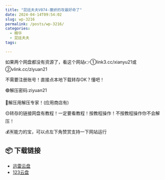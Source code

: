 ```yaml
---
title: "昆廷夫夫V074-撒娇的攻最好命了"
date: 2024-04-14T09:54:02
slug: wp-3216
permalink: /posts/wp-3216/
categories:
  - 精华
  - 昆廷夫夫
tags:

---
```


如果两个网盘都没有资源了，看这个网站👉①link3.cc/xianyu21或②vlink.cc/ziyuan21

不需要注册账号！直接点本地下载转存OK？懂吧！

🟢解压密码:ziyuan21

🔵解压用解压专家！(应用商店有)

🟡转存的链接网盘有教程！一定要看教程！按教程操作！不按教程操作你不会解压！

💰🈶能力的宝，可以点左下角赞赏支持一下网站运行

## 📦 下载链接
- [迅雷云盘](https://blziyuan21.com/pay-download/3216?key=151ee446b9&down_id=0)
- [123云盘](https://blziyuan21.com/pay-download/3216?key=151ee446b9&down_id=1)

